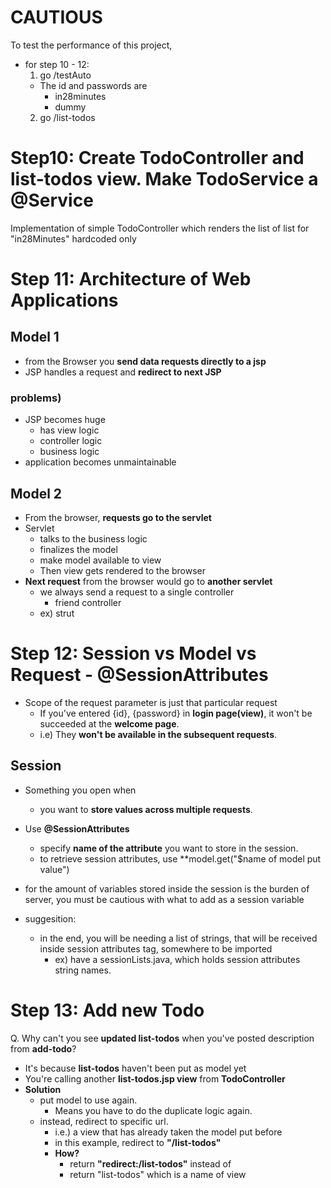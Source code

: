 # CAUTIOUS

To test the performance of this project,

* for step 10 - 12:
  1. go /testAuto
    * The id and passwords are
      - in28minutes
      - dummy
  2. go /list-todos


# Step10: Create TodoController and list-todos view. Make TodoService a @Service

Implementation of simple TodoController which renders the list of list<todos>
for "in28Minutes" hardcoded only

# Step 11: Architecture of Web Applications

## Model 1

* from the Browser you **send data requests directly to a jsp**
* JSP handles a request and **redirect to next JSP**

### problems)

* JSP becomes huge
  - has view logic
  - controller logic
  - business logic
* application becomes unmaintainable

## Model 2

* From the browser, **requests go to the servlet**
* Servlet
  - talks to the business logic
  - finalizes the model
  - make model available to view
  - Then view gets rendered to the browser
* **Next request** from the browser would go to **another servlet**
  - we always send a request to a single controller
    * friend controller
  - ex) strut

# Step 12: Session vs Model vs Request - @SessionAttributes

* Scope of the request parameter is just that particular request
  - If you've entered {id}, {password} in **login page(view)**,
    it won't be succeeded at the **welcome page**.
  - i.e) They **won't be available in the subsequent requests**.

## Session

* Something you open when
  - you want to **store values across multiple requests**.
* Use **@SessionAttributes**
  - specify **name of the attribute** you want to store in the session.
  - to retrieve session attributes, use **model.get("$name of model put value")
* for the amount of variables stored inside the session is the burden of
server, you must be cautious with what to add as a session variable

* suggesition:
  - in the end, you will be needing a list of strings, that will be received inside
    session attributes tag, somewhere to be imported
    * ex) have a sessionLists.java, which holds session attributes string names.


# Step 13: Add new Todo

Q. Why can't you see **updated list-todos** when you've posted description
from **add-todo**?

  - It's because **list-todos** haven't been put as model yet
  - You're calling another **list-todos.jsp view** from **TodoController**
  - **Solution**
    * put model to use again.
      - Means you have to do the duplicate logic again.
    * instead, redirect to specific url.
      - i.e.) a view that has already taken the model put before
      - in this example, redirect to **"/list-todos"**
      - **How?**
         - return **"redirect:/list-todos"**
         instead of
         - return "list-todos" which is a name of view